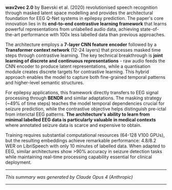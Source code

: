 **wav2vec 2.0** by Baevski et al. (2020) revolutionised speech recognition through masked latent space modelling and provides the architectural foundation for EEG Q-Net systems in epilepsy prediction. The paper's core innovation lies in its **end-to-end contrastive learning framework** that learns powerful representations from unlabelled audio data, achieving state-of-the-art performance with 100x less labelled data than previous approaches.

The architecture employs a **7-layer CNN feature encoder** followed by a **Transformer context network** (12-24 layers) that processes masked time steps through contrastive learning. The key technical breakthrough is **joint learning of discrete and continuous representations** - raw audio feeds the CNN encoder to produce latent representations, while a quantisation module creates discrete targets for contrastive learning. This hybrid approach enables the model to capture both fine-grained temporal patterns and higher-level semantic structures.

For epilepsy applications, this framework directly transfers to EEG signal processing through **BENDR** and similar adaptations. The masking strategy (~49% of time steps) teaches the model temporal dependencies crucial for seizure prediction, while the contrastive objective helps distinguish pre-ictal from interictal EEG patterns. **The architecture's ability to learn from minimal labelled EEG data is particularly valuable in medical contexts** where annotated seizure data is scarce and expensive to obtain.

Training requires substantial computational resources (64-128 V100 GPUs), but the resulting embeddings achieve remarkable performance: 4.8/8.2 WER on LibriSpeech with only 10 minutes of labelled data. When adapted to EEG, similar architectures show >90% accuracy in seizure detection tasks while maintaining real-time processing capability essential for clinical deployment.

---

_This summary was generated by Claude Opus 4 (Anthropic)_

---